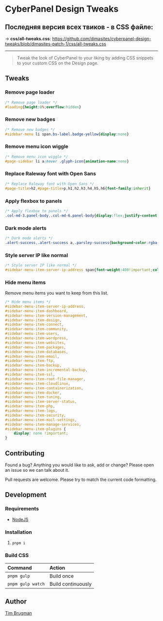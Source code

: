 # CyberPanel Design Tweaks

## Последняя версия всех твиков - в CSS файле:
→ **css/all-tweaks.css**: https://github.com/dimasites/cyberpanel-design-tweaks/blob/dimasites-patch-1/css/all-tweaks.css

---

> Tweak the look of CyberPanel to your liking by adding CSS snippets to your custom CSS on the Design page.

## Tweaks

### Remove page loader

```css
/* Remove page loader */
#loading{height:0%;overflow:hidden}
```

### Remove new badges

```css
/* Remove new badges */
#sidebar-menu li span.bs-label.badge-yellow{display:none}
```

### Remove menu icon wiggle

```css
/* Remove menu icon wiggle */
#page-sidebar li a:hover .glyph-icon{animation-name:none}
```

### Replace Raleway font with Open Sans

```css
/* Replace Raleway font with Open Sans */
#page-title>h2,#page-title>p,h1,h2,h3,h4,h5,h6{font-family:inherit}
```

### Apply flexbox to panels

```css
/* Apply flexbox to panels */
.col-md-3.panel-body,.col-md-6.panel-body{display:flex;justify-content:flex-start;align-items:center;padding:15px 0}
```

### Dark mode alerts

```css
/* Dark mode alerts */
.alert-success,.alert-success a,.parsley-success{background-color:rgba(46,204,113,.1);border-left:4px solid #2ecc71;color:#fff}.alert-danger,.alert-danger a,.danger,.parsley-error{background-color:rgba(231,76,60,.1);border-left:4px solid #e74c3c;color:#fff}
```

### Style server IP like normal

```css
/* Style server IP like normal */
#sidebar-menu-item-server-ip-address span{font-weight:400!important;color:inherit!important}
```

### Hide menu items

Remove menu items you want to keep from this list.

```css
/* Hide menu items */
#sidebar-menu-item-server-ip-address,
#sidebar-menu-item-dashboard,
#sidebar-menu-item-version-management,
#sidebar-menu-item-design,
#sidebar-menu-item-connect,
#sidebar-menu-item-community,
#sidebar-menu-item-users,
#sidebar-menu-item-wordpress,
#sidebar-menu-item-websites,
#sidebar-menu-item-packages,
#sidebar-menu-item-databases,
#sidebar-menu-item-email,
#sidebar-menu-item-ftp,
#sidebar-menu-item-backup,
#sidebar-menu-item-incremental-backup,
#sidebar-menu-item-ssl,
#sidebar-menu-item-root-file-manager,
#sidebar-menu-item-cloudlinux,
#sidebar-menu-item-containerization,
#sidebar-menu-item-docker,
#sidebar-menu-item-tuning,
#sidebar-menu-item-server-status,
#sidebar-menu-item-php,
#sidebar-menu-item-logs,
#sidebar-menu-item-security,
#sidebar-menu-item-mail-settings,
#sidebar-menu-item-manage-services,
#sidebar-menu-item-plugins {
    display: none !important;
}
```

## Contributing

Found a bug? Anything you would like to ask, add or change? Please open an issue so we can talk about it.

Pull requests are welcome. Please try to match the current code formatting.

## Development

### Requirements

- [NodeJS](https://nodejs.org/en/)

### Installation

1. `pnpm i`

### Build CSS

Command | Action
:--- |:---
`pnpm gulp` | Build once
`pnpm gulp watch` | Build continuously

## Author

[Tim Brugman](https://github.com/Brugman)
